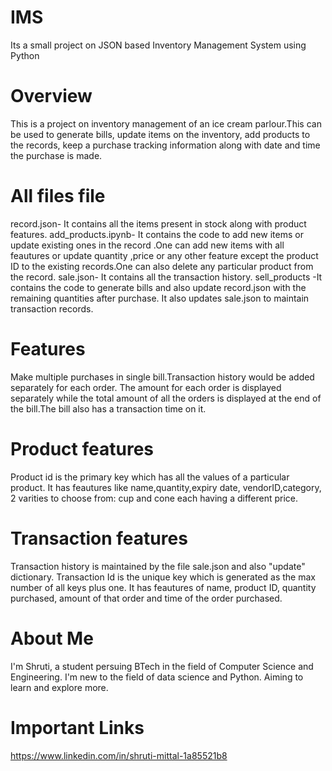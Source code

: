 # IMS
Its a small project on JSON based Inventory Management System using Python

# Overview
This is a project on inventory management of an ice cream parlour.This can be used to generate bills, update items on the inventory, add products to the records, keep a purchase tracking information along with date and time the purchase is made.

# All files file
record.json- It contains all the items present in stock along with product features.
add_products.ipynb- It contains the code to add new items or update existing ones in the record .One can add new items with all feautures or update quantity ,price or any other feature except the product ID to the existing records.One can also delete any particular product from the record.
sale.json- It contains all the transaction history.
sell_products -It contains the code to generate bills and also update record.json with the remaining quantities after purchase. It also updates sale.json to maintain transaction records.

# Features
Make multiple purchases in single bill.Transaction history would be added separately for each order. The amount for each order is displayed separately while the total amount of all the orders is displayed at the end of the bill.The bill also has a transaction time on it.

# Product features
Product id is the primary key which has all the values of a particular product. It has feautures like name,quantity,expiry date, vendorID,category, 2 varities to choose from: cup and cone each having a different price.

# Transaction features
Transaction history is maintained by the file sale.json and also "update" dictionary. Transaction Id is the unique key which is generated as the max number of all keys plus one. It has feautures of name, product ID, quantity purchased, amount of that order and time of the order purchased.

# About Me
I'm Shruti, a student persuing BTech in the field of Computer Science and Engineering. I'm new to the field of data science and Python. Aiming to learn and explore more.

# Important Links
https://www.linkedin.com/in/shruti-mittal-1a85521b8
